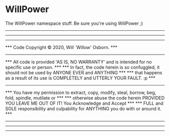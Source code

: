 # WillPower
The WillPower namespace stuff.
Be sure you're using WillPower ;)

 ********************************************************************************************************
 ********************************************************************************************************
 ***                                                                                                  ***
 *** Code Copyright © 2020, Will `Willow' Osborn.                                                     ***
 ***                                                                                                  ***
 *** All code is provided 'AS IS, NO WARRANTY' and is intended for no specific use or person.        ***
 *** In fact, the code herein is so confuggled, it should not be used by ANYONE EVER and ANYTHING     ***
 *** that happens as a result of its use is COMPLETELY and UTTERLY YOUR FAULT.  :p                    ***
 ***                                                                                                  ***
 *** You have my permission to extract, copy, modify, steal, borrow, beg, fold, spindle, mutilate or  ***
 *** otherwise abuse the code herein PROVIDED YOU LEAVE ME OUT OF IT! You Acknowledge and Accept      ***
 *** FULL and SOLE responsibility and culpability for ANYTHING you do with or around it.              ***
 ***                                                                                                  ***
 ********************************************************************************************************
 ********************************************************************************************************
